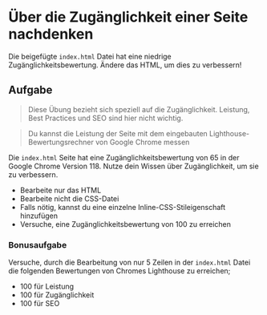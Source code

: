 # Über die Zugänglichkeit einer Seite nachdenken

Die beigefügte `index.html` Datei hat eine niedrige Zugänglichkeitsbewertung. Ändere das HTML, um dies zu verbessern!

## Aufgabe

> Diese Übung bezieht sich speziell auf die Zugänglichkeit. Leistung, Best Practices und SEO sind hier nicht wichtig.

> Du kannst die Leistung der Seite mit dem eingebauten Lighthouse-Bewertungsrechner von Google Chrome messen

Die `index.html` Seite hat eine Zugänglichkeitsbewertung von 65 in der Google Chrome Version 118. Nutze dein Wissen über Zugänglichkeit, um sie zu verbessern.

- Bearbeite nur das HTML
- Bearbeite nicht die CSS-Datei
- Falls nötig, kannst du eine einzelne Inline-CSS-Stileigenschaft hinzufügen
- Versuche, eine Zugänglichkeitsbewertung von 100 zu erreichen

### Bonusaufgabe

Versuche, durch die Bearbeitung von nur 5 Zeilen in der `index.html` Datei die folgenden Bewertungen von Chromes Lighthouse zu erreichen;

- 100 für Leistung
- 100 für Zugänglichkeit
- 100 für SEO
